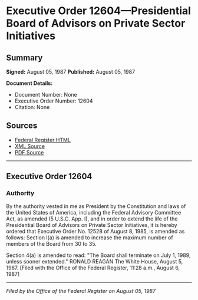 # Executive Order 12604—Presidential Board of Advisors on Private Sector Initiatives

## Summary

**Signed:** August 05, 1987
**Published:** August 05, 1987

**Document Details:**
- Document Number: None
- Executive Order Number: 12604
- Citation: None

## Sources
- [Federal Register HTML](https://www.presidency.ucsb.edu/documents/executive-order-12604-presidential-board-advisors-private-sector-initiatives)
- [XML Source](None)
- [PDF Source](None)

---

## Executive Order 12604

### Authority

By the authority vested in me as President by the Constitution and laws of the United States of America, including the Federal Advisory Committee Act, as amended (5 U.S.C. App. I), and in order to extend the life of the Presidential Board of Advisors on Private Sector Initiatives, it is hereby ordered that Executive Order No. 12528 of August 8, 1985, is amended as follows:
Section l(a) is amended to increase the maximum number of members of the Board from 30 to 35.

Section 4(a) is amended to read:
"The Board shall terminate on July 1, 1989, unless sooner extended."
RONALD REAGAN
The White House,
August 5, 1987.
[Filed with the Office of the Federal Register, 11:28 a.m., August 6, 1987]

---

*Filed by the Office of the Federal Register on August 05, 1987*

